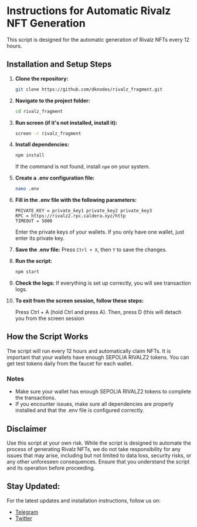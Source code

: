 # Instructions for Automatic Rivalz NFT Generation

This script is designed for the automatic generation of Rivalz NFTs every 12 hours.

## Installation and Setup Steps

1. **Clone the repository:**
    ```bash
    git clone https://github.com/dknodes/rivalz_fragment.git
    ```

2. **Navigate to the project folder:**
    ```bash
    cd rivalz_fragment
    ```

3. **Run screen (if it's not installed, install it):**
    ```bash
    screen -r rivalz_fragment
    ```

4. **Install dependencies:**
    ```bash
    npm install
    ```
    If the command is not found, install `npm` on your system.

5. **Create a .env configuration file:**
    ```bash
    nano .env
    ```

6. **Fill in the .env file with the following parameters:**
    ```plaintext
    PRIVATE_KEY = private_key1 private_key2 private_key3
    RPC = https://rivalz2.rpc.caldera.xyz/http
    TIMEOUT = 5000
    ```
    Enter the private keys of your wallets. If you only have one wallet, just enter its private key.

7. **Save the .env file:**
    Press `Ctrl + X`, then `Y` to save the changes.

8. **Run the script:**
    ```bash
    npm start
    ```

9. **Check the logs:**
    If everything is set up correctly, you will see transaction logs.

10. **To exit from the screen session, follow these steps:**

    Press Ctrl + A (hold Ctrl and press A).
    Then, press D (this will detach you from the screen session

## How the Script Works

The script will run every 12 hours and automatically claim NFTs. It is important that your wallets have enough SEPOLIA RIVALZ2 tokens. You can get test tokens daily from the faucet for each wallet.

### Notes
- Make sure your wallet has enough SEPOLIA RIVALZ2 tokens to complete the transactions.
- If you encounter issues, make sure all dependencies are properly installed and that the .env file is configured correctly.

## Disclaimer

Use this script at your own risk. While the script is designed to automate the process of generating Rivalz NFTs, we do not take responsibility for any issues that may arise, including but not limited to data loss, security risks, or any other unforeseen consequences. Ensure that you understand the script and its operation before proceeding.

## Stay Updated:

For the latest updates and installation instructions, follow us on:
- [Telegram](https://t.me/dknodes)
- [Twitter](https://twitter.com/dknodes)
